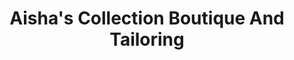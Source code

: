 ---
title: "Aisha's Collection Boutique And Tailoring"
url: /karachi/aishas-collection-boutique-and-tailoring/
shop: boutique
---